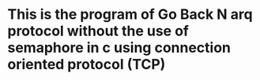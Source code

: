 # This is the program of Go Back N arq protocol without the use of semaphore in c using connection oriented protocol (TCP)
